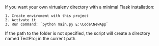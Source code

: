 If you want your own virtualenv directory with a minimal Flask installation: 

    1. Create enviroment with this project 
    2. Activate it
    3. Run command: `python main.py E:\Code\NewApp` 

If the path to the folder is not specified, the script will create a directory named TestProj in the current path. 